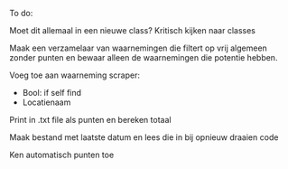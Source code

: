 To do:

Moet dit allemaal in een nieuwe class? Kritisch kijken naar classes

Maak een verzamelaar van waarnemingen die filtert op vrij algemeen zonder punten en bewaar alleen de waarnemingen die potentie hebben.

Voeg toe aan waarneming scraper: 
- Bool: if self find
- Locatienaam

Print in .txt file als punten en bereken totaal

Maak bestand met laatste datum en lees die in bij opnieuw draaien code

Ken automatisch punten toe